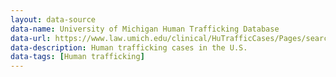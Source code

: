 ```yaml
---
layout: data-source
data-name: University of Michigan Human Trafficking Database
data-url: https://www.law.umich.edu/clinical/HuTrafficCases/Pages/searchdatabase.aspx
data-description: Human trafficking cases in the U.S.
data-tags: [Human trafficking]
---
```

